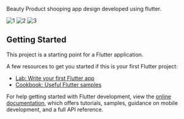 Beauty Product shooping app design developed using flutter.



![1](https://user-images.githubusercontent.com/34004883/202892322-5cc4f030-0516-4350-91cb-81994b9ba26a.png)
![2](https://user-images.githubusercontent.com/34004883/202892323-87c607d2-1424-410c-9ff9-65218660d41c.png)
![3](https://user-images.githubusercontent.com/34004883/202892326-8b04babc-ff6c-4b25-ba61-1de5f17219ae.png)
## Getting Started

This project is a starting point for a Flutter application.

A few resources to get you started if this is your first Flutter project:

- [Lab: Write your first Flutter app](https://docs.flutter.dev/get-started/codelab)
- [Cookbook: Useful Flutter samples](https://docs.flutter.dev/cookbook)

For help getting started with Flutter development, view the
[online documentation](https://docs.flutter.dev/), which offers tutorials,
samples, guidance on mobile development, and a full API reference.
